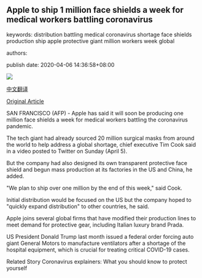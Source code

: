 ## Apple to ship 1 million face shields a week for medical workers battling coronavirus

keywords: distribution battling medical coronavirus shortage face shields production ship apple protective giant million workers week global

authors: 

publish date: 2020-04-06 14:36:58+08:00

![](https://www.straitstimes.com/sites/default/files/styles/x_large/public/articles/2020/04/06/yq-applelogo-06042020.jpg?itok=_Vdx3OaM)

[中文翻译](Apple%20to%20ship%201%20million%20face%20shields%20a%20week%20for%20medical%20workers%20battling%20coronavirus_zh.md)

[Original Article](https://www.straitstimes.com/world/united-states/apple-to-ship-1-million-face-shields-a-week-for-medical-workers-battling)

SAN FRANCISCO (AFP) - Apple has said it will soon be producing one million face shields a week for medical workers battling the coronavirus pandemic.

The tech giant had already sourced 20 million surgical masks from around the world to help address a global shortage, chief executive Tim Cook said in a video posted to Twitter on Sunday (April 5).

But the company had also designed its own transparent protective face shield and begun mass production at its factories in the US and China, he added.

"We plan to ship over one million by the end of this week," said Cook.

Initial distribution would be focused on the US but the company hoped to "quickly expand distribution" to other countries, he said.

Apple joins several global firms that have modified their production lines to meet demand for protective gear, including Italian luxury brand Prada.

US President Donald Trump last month issued a federal order forcing auto giant General Motors to manufacture ventilators after a shortage of the hospital equipment, which is crucial for treating critical COVID-19 cases.

Related Story Coronavirus explainers: What you should know to protect yourself